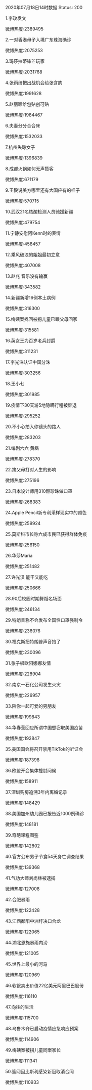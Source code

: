 2020年07月18日14时数据
Status: 200

1.李玟发文

微博热度:2389495

2.一对香港母子入境广东珠海确诊

微博热度:2075253

3.玛莎拉蒂锋芒玩家

微博热度:2031768

4.张雨绮把出战机会给张含韵

微博热度:1991628

5.赵丽颖给包贴创可贴

微博热度:1984467

6.夫妻分分合合床

微博热度:1532033

7.杭州失踪女子

微博热度:1396839

8.成都火锅如何无声揽客

微博热度:671179

9.王毅说美方哪里还有大国应有的样子

微博热度:570715

10.武汉21名核酸检测人员驰援新疆

微博热度:479754

11.宁静安慰阿Kenn时的表情

微博热度:458457

12.乘风破浪的姐姐最初立意

微博热度:407008

13.赵兆 音乐没有输赢

微博热度:343582

14.新疆新增16例本土病例

微博热度:316300

15.梅姨案找回被拐儿童已跟父母回家

微博热度:315581

16.英女王为百岁老兵封爵

微博热度:311231

17.李光洙认证中国分洙

微博热度:303256

18.王小七

微博热度:301985

19.疫情下30天游5地隐瞒行程被辞退

微博热度:295252

20.不小心拍入你镜头的路人

微博热度:283203

21.编剧六六 黄磊

微博热度:278370

22.挨父母打对人生的影响

微博热度:275196

23.日本设计师用310颗珍珠做口罩

微博热度:268383

24.Apple Pencil新专利采样现实中的颜色

微博热度:259924

25.莫斯科市长称六成市民已获得群体免疫

微博热度:256150

26.华莎Maria

微博热度:251482

27.许光汉 能干又能吃

微博热度:250666

28.90后校园时期舞蹈名场面

微博热度:246134

29.特朗普称不会发布全国性口罩强制令

微博热度:236076

30.福克斯把特朗普声音掐了

微博热度:230096

31.张子枫欧阳娜娜友情

微博热度:228904

32.南京一石化公司发生火灾

微博热度:226957

33.陪你一起可爱的男朋友

微博热度:199843

34.华春莹回应所谓中国想窃取美国疫苗

微博热度:192847

35.美国国会将召开禁用TikTok的听证会

微博热度:187398

36.欧盟开会集体撞肘问候

微博热度:158911

37.深圳购房追溯3年内离婚记录

微博热度:148429

38.美国加州幼儿园已报告近1000例确诊

微博热度:148181

39.奇葩课程图鉴

微博热度:142802

40.官方公布男子节食54天身亡调查结果

微博热度:139368

41.气功大师刘尚林被逮捕

微博热度:127008

42.合肥暴雨

微博热度:122428

43.江西鄱阳中洲圩决口合龙

微博热度:122065

44.湖北恩施暴雨内涝

微博热度:121005

45.世界上最小的河马

微博热度:120969

46.软银卖出价值22亿美元阿里巴巴股份

微博热度:116110

47.向往的生活

微博热度:115700

48.乌鲁木齐已启动疫情应急响应预案

微博热度:114906

49.梅姨案被拐儿童同案家长

微博热度:111341

50.篮网因比斯利感染新冠取消合同

微博热度:110933


